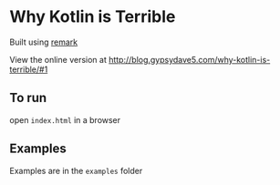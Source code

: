 # Why Kotlin is Terrible

Built using [remark](https://remarkjs.com/#1)

View the online version at http://blog.gypsydave5.com/why-kotlin-is-terrible/#1

## To run
open `index.html` in a browser

## Examples
Examples are in the `examples` folder